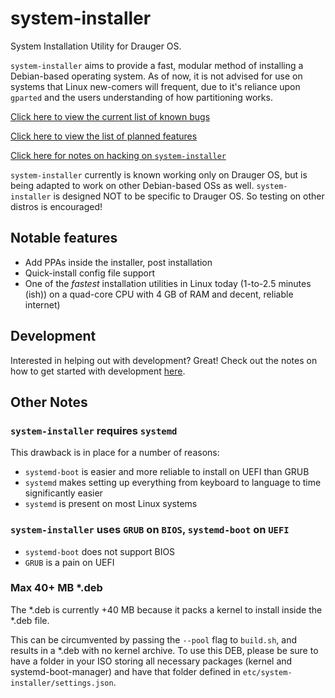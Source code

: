 # system-installer
System Installation Utility for Drauger OS.

`system-installer` aims to provide a fast, modular method of installing a Debian-based operating system. As of now, it is not advised for use on systems that Linux new-comers will frequent, due to it's reliance upon `gparted` and the users understanding of how partitioning works.


[Click here to view the current list of known bugs](https://github.com/drauger-os-development/system-installer/blob/master/known-bugs.md)

[Click here to view the list of planned features](https://github.com/drauger-os-development/system-installer/blob/master/planned-features.md)

[Click here for notes on hacking on `system-installer`](https://github.com/drauger-os-development/system-installer/blob/master/hacking.md)

`system-installer` currently is known working only on Drauger OS, but is being adapted to work on other Debian-based OSs as well. `system-installer` is designed NOT to be specific to Drauger OS. So testing on other distros is encouraged!


## Notable features


 * Add PPAs inside the installer, post installation
 * Quick-install config file support
 * One of the *fastest* installation utilities in Linux today (1-to-2.5 minutes (ish)) on a quad-core CPU with 4 GB of RAM and decent, reliable internet)


## Development


 Interested in helping out with development? Great! Check out the notes on how to get started with development [here](https://github.com/drauger-os-development/system-installer/blob/master/development.md).

## Other Notes


### `system-installer` requires `systemd`
This drawback is in place for a number of reasons:
 * `systemd-boot` is easier and more reliable to install on UEFI than GRUB
 * `systemd` makes setting up everything from keyboard to language to time significantly easier
 * `systemd` is present on most Linux systems

### `system-installer` uses `GRUB` on `BIOS`, `systemd-boot` on `UEFI`
 * `systemd-boot` does not support BIOS
 * `GRUB` is a pain on UEFI

### Max 40+ MB *.deb
The *.deb is currently +40 MB because it packs a kernel to install inside the *.deb file.

This can be circumvented by passing the `--pool` flag to `build.sh`, and results in a *.deb with no kernel archive. To use this DEB, please be sure to have a folder in your ISO storing all necessary packages (kernel and systemd-boot-manager) and have that folder defined in `etc/system-installer/settings.json`. 
